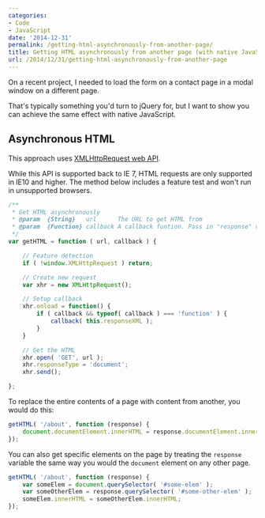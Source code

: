 ```yaml
---
categories:
- Code
- JavaScript
date: '2014-12-31'
permalink: /getting-html-asynchronously-from-another-page/
title: Getting HTML asynchronously from another page (with native JavaScript)
url: /2014/12/31/getting-html-asynchronously-from-another-page
---
```


On a recent project, I needed to load the form on a contact page in a modal window on a different page.

That's typically something you'd turn to jQuery for, but I want to show you can achieve the same effect with native JavaScript.

## Asynchronous HTML

This approach uses [XMLHttpRequest web API](https://developer.mozilla.org/en-US/docs/Web/API/XMLHttpRequest/HTML_in_XMLHttpRequest).

While this API is supported back to IE 7, HTML requests are only supported in IE10 and higher. The method below includes a feature test and won't run in unsupported browsers.

```javascript
/**
 * Get HTML asynchronously
 * @param  {String}   url      The URL to get HTML from
 * @param  {Function} callback A callback funtion. Pass in "response" variable to use returned HTML.
 */
var getHTML = function ( url, callback ) {

	// Feature detection
	if ( !window.XMLHttpRequest ) return;

	// Create new request
	var xhr = new XMLHttpRequest();

	// Setup callback
	xhr.onload = function() {
		if ( callback && typeof( callback ) === 'function' ) {
			callback( this.responseXML );
		}
	}

	// Get the HTML
	xhr.open( 'GET', url );
	xhr.responseType = 'document';
	xhr.send();

};
```

To replace the entire contents of a page with content from another, you would do this:

```javascript
getHTML( '/about', function (response) {
	document.documentElement.innerHTML = response.documentElement.innerHTML;
});
```

You can also get specific elements on the page by treating the `response` variable the same way you would the `document` element on any other page.


```javascript
getHTML( '/about', function (response) {
	var someElem = document.querySelector( '#some-elem' );
	var someOtherElem = response.querySelector( '#some-other-elem' );
	someElem.innerHTML = someOtherElem.innerHTML;
});
```